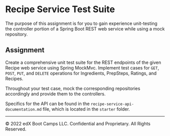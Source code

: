 # Recipe Service Test Suite

The purpose of this assignment is for you to gain experience unit-testing the controller portion of a Spring Boot REST web service while using a mock repository.

## Assignment

Create a comprehensive unit test suite for the REST endpoints of the given Recipe web service using Spring MockMvc. Implement test cases for `GET`, `POST`, `PUT`, and `DELETE` operations for Ingredients, PrepSteps, Ratings, and Recipes.

Throughout your test case, mock the corresponding repositories accordingly and provide them to the controllers.

Specifics for the API can be found in the `recipe-service-api-documentation.md` file, which is located in the `starter` folder.

---

© 2022 edX Boot Camps LLC. Confidential and Proprietary. All Rights Reserved.
